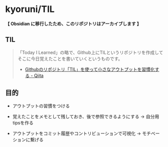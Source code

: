 # kyoruni/TIL

**【 Obsidian に移行したため、このリポジトリはアーカイブします 】**

## TIL
>「Today I Learned」の略で、Github上にTILというリポジトリを作成してそこに今日覚えたことを書いていくというものです。
>- [Githubのリポジトリ「TIL」を使って小さなアウトプットを習慣化する - Qiita](https://qiita.com/nemui_/items/239335b4ed0c3c797add)

## 目的

- アウトプットの習慣をつける

- 覚えたことをメモとして残しておき、後で参照できるようにする → 自分用tipsを作る

- アウトプットをコミット履歴やコントリビューションで可視化 → モチベーションに繋げる

